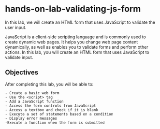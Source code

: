 # hands-on-lab-validating-js-form
In this lab, we will create an HTML form that uses JavaScript to validate the user input.

JavaScript is a client-side scripting language and is commonly used to create dynamic web pages. It helps you change web page content dynamically, as well as enables you to validate forms and perform other actions. In this lab, you will create an HTML form that uses JavaScript to validate input.

## Objectives

After completing this lab, you will be able to:

    - Create a basic web form
    - Use the <script> tag
    - Add a JavaScript function
    - Access the form controls from JavaScript
    - Access a textbox and check if it is blank
    - Execute a set of statements based on a condition
    - Display error messages
    -Execute a function when the form is submitted
